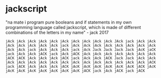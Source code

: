 # jackscript
"na mate i program pure booleans and if statements in my own programming language called jackscript, which is made of different combinations of the letters in my name" - jack 2017

```jAck jAck jAck jAck jAck jAck jAck jAck jAck jAck JAck jack jAck jAck jAck jAck jAck jAck jAck jack jAck jAck jAck jAck jAck jAck jAck jAck jAck jAck jack jAck jAck jAck jack jAck Jack Jack Jack Jack jAcK jaCK jack jAck jAck jACK jack jAck jACK jAck jAck jAck jAck jAck jAck jAck jACK jACK jAck jAck jAck jACK jack jAck jAck jACK Jack Jack jAck jAck jAck jAck jAck jAck jAck jAck jAck jAck jAck jAck jAck jAck jAck jACK jack jACK jAck jAck jAck jACK jAcK jAcK jAcK jAcK jAcK jAcK jACK jAcK jAcK jAcK jAcK jAcK jAcK jAcK jAcK jACK jack jAck jACK jack jACK ```

